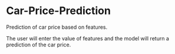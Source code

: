 # Car-Price-Prediction
Prediction of car price based on features.

The user will enter the value of features and the model will return a prediction of the car price.
